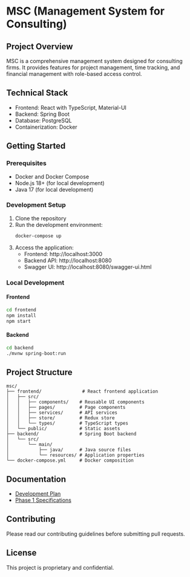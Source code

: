 # MSC (Management System for Consulting)

## Project Overview
MSC is a comprehensive management system designed for consulting firms. It provides features for project management, time tracking, and financial management with role-based access control.

## Technical Stack
- Frontend: React with TypeScript, Material-UI
- Backend: Spring Boot
- Database: PostgreSQL
- Containerization: Docker

## Getting Started

### Prerequisites
- Docker and Docker Compose
- Node.js 18+ (for local development)
- Java 17 (for local development)

### Development Setup
1. Clone the repository
2. Run the development environment:
   ```bash
   docker-compose up
   ```
3. Access the application:
   - Frontend: http://localhost:3000
   - Backend API: http://localhost:8080
   - Swagger UI: http://localhost:8080/swagger-ui.html

### Local Development
#### Frontend
```bash
cd frontend
npm install
npm start
```

#### Backend
```bash
cd backend
./mvnw spring-boot:run
```

## Project Structure
```
msc/
├── frontend/               # React frontend application
│   ├── src/
│   │   ├── components/    # Reusable UI components
│   │   ├── pages/         # Page components
│   │   ├── services/      # API services
│   │   ├── store/         # Redux store
│   │   └── types/         # TypeScript types
│   └── public/            # Static assets
├── backend/               # Spring Boot backend
│   └── src/
│       └── main/
│           ├── java/      # Java source files
│           └── resources/ # Application properties
└── docker-compose.yml     # Docker composition
```

## Documentation
- [Development Plan](development-plan.md)
- [Phase 1 Specifications](phase1-specs.md)

## Contributing
Please read our contributing guidelines before submitting pull requests.

## License
This project is proprietary and confidential.
